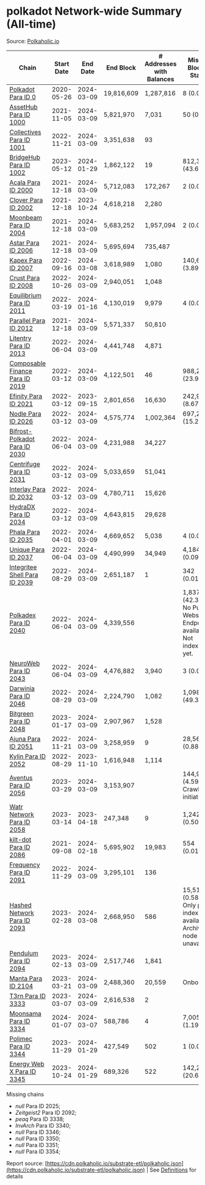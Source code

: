# polkadot Network-wide Summary (All-time)

Source: [Polkaholic.io](https://polkaholic.io)


| Chain            | Start Date | End Date | End Block | # Addresses with Balances | Missing Blocks / Status |
| ---------------- | ---------- | ---------| --------- | ------------------------- | ----------------------- |
| [Polkadot Para ID 0](/polkadot/0-polkadot) | 2020-05-26 | 2024-03-09 | 19,816,609 |  1,287,816 | 8 (0.00%)  |
| [AssetHub Para ID 1000](/polkadot/1000-assethub) | 2021-11-05 | 2024-03-09 | 5,821,970 |  7,031 | 50 (0.00%)  |
| [Collectives Para ID 1001](/polkadot/1001-collectives) | 2022-11-21 | 2024-03-09 | 3,351,638 |  93 |    |
| [BridgeHub Para ID 1002](/polkadot/1002-bridgehub) | 2023-05-12 | 2024-01-29 | 1,862,122 |  19 | 812,302 (43.62%)  |
| [Acala Para ID 2000](/polkadot/2000-acala) | 2021-12-18 | 2024-03-09 | 5,712,083 |  172,267 | 2 (0.00%)  |
| [Clover Para ID 2002](/polkadot/2002-clover) | 2021-12-18 | 2023-10-24 | 4,618,218 |  2,280 |    |
| [Moonbeam Para ID 2004](/polkadot/2004-moonbeam) | 2021-12-18 | 2024-03-09 | 5,683,252 |  1,957,094 | 2 (0.00%)  |
| [Astar Para ID 2006](/polkadot/2006-astar) | 2021-12-18 | 2024-03-09 | 5,695,694 |  735,487 |    |
| [Kapex Para ID 2007](/polkadot/2007-kapex) | 2022-09-16 | 2024-03-08 | 3,618,989 |  1,080 | 140,668 (3.89%)  |
| [Crust Para ID 2008](/polkadot/2008-crust) | 2022-10-26 | 2024-03-09 | 2,940,051 |  1,048 |    |
| [Equilibrium Para ID 2011](/polkadot/2011-equilibrium) | 2022-03-19 | 2024-01-16 | 4,130,019 |  9,979 | 4 (0.00%)  |
| [Parallel Para ID 2012](/polkadot/2012-parallel) | 2021-12-18 | 2024-03-09 | 5,571,337 |  50,810 |    |
| [Litentry Para ID 2013](/polkadot/2013-litentry) | 2022-06-04 | 2024-03-09 | 4,441,748 |  4,871 |    |
| [Composable Finance Para ID 2019](/polkadot/2019-composable) | 2022-03-12 | 2024-03-09 | 4,122,501 |  46 | 988,228 (23.97%)  |
| [Efinity Para ID 2021](/polkadot/2021-efinity) | 2022-03-12 | 2023-09-15 | 2,801,656 |  16,630 | 242,949 (8.67%)  |
| [Nodle Para ID 2026](/polkadot/2026-nodle) | 2022-03-12 | 2024-03-09 | 4,575,774 |  1,002,364 | 697,249 (15.24%)  |
| [Bifrost-Polkadot Para ID 2030](/polkadot/2030-bifrost) | 2022-06-04 | 2024-03-09 | 4,231,988 |  34,227 |    |
| [Centrifuge Para ID 2031](/polkadot/2031-centrifuge) | 2022-03-12 | 2024-03-09 | 5,033,659 |  51,041 |    |
| [Interlay Para ID 2032](/polkadot/2032-interlay) | 2022-03-12 | 2024-03-09 | 4,780,711 |  15,626 |    |
| [HydraDX Para ID 2034](/polkadot/2034-hydradx) | 2022-03-12 | 2024-03-09 | 4,643,815 |  29,628 |    |
| [Phala Para ID 2035](/polkadot/2035-phala) | 2022-04-01 | 2024-03-09 | 4,669,652 |  5,038 | 4 (0.00%)  |
| [Unique Para ID 2037](/polkadot/2037-unique) | 2022-06-04 | 2024-03-09 | 4,490,999 |  34,949 | 4,184 (0.09%)  |
| [Integritee Shell Para ID 2039](/polkadot/2039-integritee) | 2022-08-29 | 2024-03-09 | 2,651,187 |  1 | 342 (0.01%)  |
| [Polkadex Para ID 2040](/polkadot/2040-polkadex) | 2022-06-04 | 2024-03-09 | 4,339,556 |   | 1,837,152 (42.34%) No Public Websocket Endpoint available: Not indexing yet. |
| [NeuroWeb Para ID 2043](/polkadot/2043-neuroweb) | 2022-06-04 | 2024-03-09 | 4,476,882 |  3,940 | 3 (0.00%)  |
| [Darwinia Para ID 2046](/polkadot/2046-darwinia) | 2022-08-29 | 2024-03-09 | 2,224,790 |  1,082 | 1,098,047 (49.36%)  |
| [Bitgreen Para ID 2048](/polkadot/2048-bitgreen) | 2023-01-17 | 2024-03-09 | 2,907,967 |  1,528 |    |
| [Ajuna Para ID 2051](/polkadot/2051-ajuna) | 2022-11-21 | 2024-03-09 | 3,258,959 |  9 | 28,565 (0.88%)  |
| [Kylin Para ID 2052](/polkadot/2052-kylin) | 2022-08-29 | 2023-11-10 | 1,616,948 |  1,114 |    |
| [Aventus Para ID 2056](/polkadot/2056-aventus) | 2023-03-29 | 2024-03-09 | 3,153,907 |   | 144,921 (4.59%) Crawling initiated |
| [Watr Network Para ID 2058](/polkadot/2058-watr) | 2023-03-14 | 2023-04-18 | 247,348 |  9 | 1,242 (0.50%)  |
| [kilt-dot Para ID 2086](/polkadot/2086-kilt) | 2021-09-08 | 2024-02-18 | 5,695,902 |  19,983 | 554 (0.01%)  |
| [Frequency Para ID 2091](/polkadot/2091-frequency) | 2022-11-29 | 2024-03-09 | 3,295,101 |  136 |    |
| [Hashed Network Para ID 2093](/polkadot/2093-hashed) | 2023-02-28 | 2024-03-08 | 2,668,950 |  586 | 15,510 (0.58%) Only partial index available: Archive node unavailable |
| [Pendulum Para ID 2094](/polkadot/2094-pendulum) | 2023-02-13 | 2024-03-09 | 2,517,746 |  1,841 |    |
| [Manta Para ID 2104](/polkadot/2104-manta) | 2023-03-21 | 2024-03-09 | 2,488,360 |  20,559 |   Onboarding |
| [T3rn Para ID 3333](/polkadot/3333-t3rn) | 2023-03-07 | 2024-03-09 | 2,616,538 |  2 |    |
| [Moonsama Para ID 3334](/polkadot/3334-moonsama) | 2024-01-07 | 2024-03-07 | 588,786 |  4 | 7,005 (1.19%)  |
| [Polimec Para ID 3344](/polkadot/3344-polimec) | 2023-11-29 | 2024-01-29 | 427,549 |  502 | 1 (0.00%)  |
| [Energy Web X Para ID 3345](/polkadot/3345-energywebx) | 2023-10-24 | 2024-01-29 | 689,326 |  522 | 142,272 (20.64%)  |

Missing chains


* *null* Para ID 2025; 
* *Zeitgeist2* Para ID 2092; 
* *peaq* Para ID 3338; 
* *InvArch* Para ID 3340; 
* *null* Para ID 3346; 
* *null* Para ID 3350; 
* *null* Para ID 3351; 
* *null* Para ID 3354; 

Report source: [https://cdn.polkaholic.io/substrate-etl/polkaholic.json](https://cdn.polkaholic.io/substrate-etl/polkaholic.json) | See [Definitions](/DEFINITIONS.md) for details
